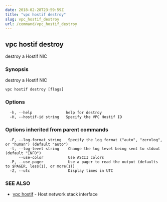 ```yaml
---
date: 2018-02-28T23:59:59Z
title: "vpc hostif destroy"
slug: vpc_hostif_destroy
url: /command/vpc_hostif_destroy
---
```

## vpc hostif destroy

destroy a Hostif NIC

### Synopsis


destroy a Hostif NIC

```
vpc hostif destroy [flags]
```

### Options

```
  -h, --help               help for destroy
  -H, --hostif-id string   Specify the VPC Hostif ID
```

### Options inherited from parent commands

```
  -F, --log-format string   Specify the log format ("auto", "zerolog", or "human") (default "auto")
  -l, --log-level string    Change the log level being sent to stdout (default "INFO")
      --use-color           Use ASCII colors
  -P, --use-pager           Use a pager to read the output (defaults to $PAGER, less(1), or more(1))
  -Z, --utc                 Display times in UTC
```

### SEE ALSO
* [vpc hostif](/command/vpc_hostif)	 - Host network stack interface

